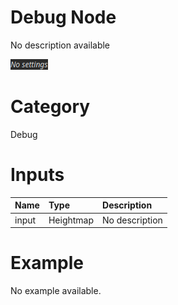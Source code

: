
Debug Node
==========


No description available



![img](../../images/nodes/Debug_settings.png)


# Category


Debug
# Inputs

|Name|Type|Description|
| :--- | :--- | :--- |
|input|Heightmap|No description|

# Example


No example available.